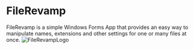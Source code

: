 # FileRevamp
FileRevamp is a simple Windows Forms App that provides an easy way to manipulate names, extensions and other settings for one or many files at once.
![FileRevampLogo](https://user-images.githubusercontent.com/92612927/175332959-882a872c-559a-492c-86aa-149d98d52210.png)
